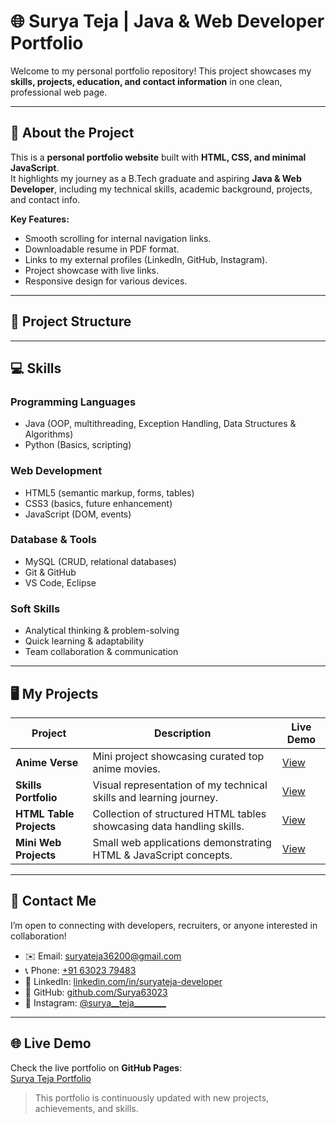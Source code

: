 # 🌐 Surya Teja | Java & Web Developer Portfolio

Welcome to my personal portfolio repository! This project showcases my **skills, projects, education, and contact information** in one clean, professional web page.

---

## 🚀 About the Project

This is a **personal portfolio website** built with **HTML, CSS, and minimal JavaScript**.  
It highlights my journey as a B.Tech graduate and aspiring **Java & Web Developer**, including my technical skills, academic background, projects, and contact info.

**Key Features:**

- Smooth scrolling for internal navigation links.
- Downloadable resume in PDF format.
- Links to my external profiles (LinkedIn, GitHub, Instagram).
- Project showcase with live links.
- Responsive design for various devices.

---

## 📂 Project Structure


---

## 💻 Skills

### Programming Languages
- Java (OOP, multithreading, Exception Handling, Data Structures & Algorithms)
- Python (Basics, scripting)

### Web Development
- HTML5 (semantic markup, forms, tables)
- CSS3 (basics, future enhancement)
- JavaScript (DOM, events)

### Database & Tools
- MySQL (CRUD, relational databases)
- Git & GitHub
- VS Code, Eclipse

### Soft Skills
- Analytical thinking & problem-solving
- Quick learning & adaptability
- Team collaboration & communication

---

## 🖥️ My Projects

| Project | Description | Live Demo |
|---------|-------------|-----------|
| **Anime Verse** | Mini project showcasing curated top anime movies. | [View](https://surya63023.github.io/first-html-anime-movie-verse/) |
| **Skills Portfolio** | Visual representation of my technical skills and learning journey. | [View](https://surya63023.github.io/second-html-skills-portfolio/) |
| **HTML Table Projects** | Collection of structured HTML tables showcasing data handling skills. | [View](http://127.0.0.1:5500/HTML%20Tables/index.html) |
| **Mini Web Projects** | Small web applications demonstrating HTML & JavaScript concepts. | [View](http://127.0.0.1:5500/Hyper%20Links/index.html) |

---

## 📧 Contact Me

I’m open to connecting with developers, recruiters, or anyone interested in collaboration!  

- ✉️ Email: [suryateja36200@gmail.com](mailto:suryateja36200@gmail.com)  
- 📞 Phone: [+91 63023 79483](tel:+916302379483)  
- 💼 LinkedIn: [linkedin.com/in/suryateja-developer](https://www.linkedin.com/in/suryateja-developer)  
- 🔗 GitHub: [github.com/Surya63023](https://github.com/Surya63023)  
- 📸 Instagram: [@surya__teja________](https://www.instagram.com/surya__teja________/)

---

## 🌐 Live Demo

Check the live portfolio on **GitHub Pages**:  
[Surya Teja Portfolio](https://YourUsername.github.io/my-portfolio/)

> This portfolio is continuously updated with new projects, achievements, and skills.
